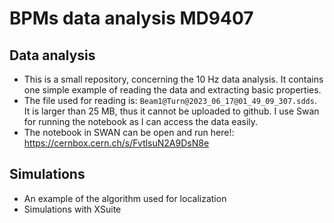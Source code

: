 # BPMs data analysis MD9407

## Data analysis

- This is a small repository, concerning the 10 Hz data analysis. It contains one simple example of reading the data and extracting basic properties.
- The file used for reading is: ```Beam1@Turn@2023_06_17@01_49_09_307.sdds```. It is larger than 25 MB, thus it cannot be uploaded to github. I use Swan for running the notebook as I can access the data easily.
- The notebook in SWAN can be open and run here!: https://cernbox.cern.ch/s/FvtlsuN2A9DsN8e

## Simulations

- An example of the algorithm used for localization
- Simulations with XSuite

